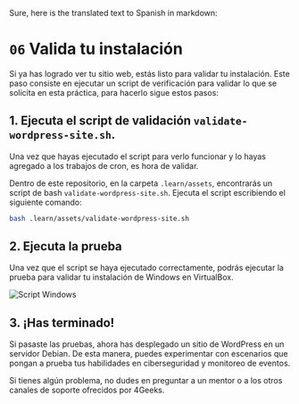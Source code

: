 Sure, here is the translated text to Spanish in markdown:

# `06` Valida tu instalación

Si ya has logrado ver tu sitio web, estás listo para validar tu instalación. Este paso consiste en ejecutar un script de verificación para validar lo que se solicita en esta práctica, para hacerlo sigue estos pasos:

## 1. Ejecuta el script de validación `validate-wordpress-site.sh`.

Una vez que hayas ejecutado el script para verlo funcionar y lo hayas agregado a los trabajos de cron, es hora de validar.

Dentro de este repositorio, en la carpeta `.learn/assets`, encontrarás un script de bash `validate-wordpress-site.sh`. Ejecuta el script escribiendo el siguiente comando:

```bash
bash .learn/assets/validate-wordpress-site.sh
```

## 2. Ejecuta la prueba

Una vez que el script se haya ejecutado correctamente, podrás ejecutar la prueba para validar tu instalación de Windows en VirtualBox.

![Script Windows](https://raw.githubusercontent.com/breatheco-de/deploying-wordpress-debian/master/.learn/assets/script-test.png)

## 3. ¡Has terminado!

Si pasaste las pruebas, ahora has desplegado un sitio de WordPress en un servidor Debian. De esta manera, puedes experimentar con escenarios que pongan a prueba tus habilidades en ciberseguridad y monitoreo de eventos.

Si tienes algún problema, no dudes en preguntar a un mentor o a los otros canales de soporte ofrecidos por 4Geeks.

